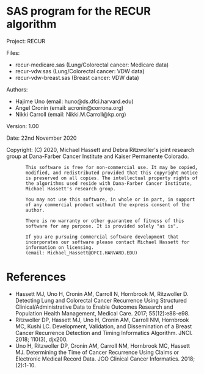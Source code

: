 # SAS program for the RECUR algorithm


Project:  RECUR

Files:   
<ul> 
<li>recur-medicare.sas (Lung/Colorectal cancer: Medicare data)</li>
<li>recur-vdw.sas (Lung/Colorectal cancer: VDW data)</li>
<li>recur-vdw-breast.sas (Breast cancer: VDW data)</li>
</ul> 

Authors:   
<ul> 
<li>Hajime Uno (email: huno@ds.dfci.harvard.edu)</li>
<li>Angel Cronin (email: acronin@corrona.org)</li>
<li>Nikki Carroll (email: Nikki.M.Carroll@kp.org)</li>
</ul> 
		   
Version:   1.00

Date:      22nd November 2020

Copyright: (C) 2020, Michael Hassett and Debra Ritzwoller's joint research 
           group at Dana-Farber Cancer Institute and Kaiser Permanente 
           Colorado.

           This software is free for non-commercial use. It may be copied,
           modified, and redistributed provided that this copyright notice
           is preserved on all copies. The intellectual property rights of
           the algorithms used reside with Dana-Farber Cancer Institute, 
           Michael Hassett's research group. 
           
           You may not use this software, in whole or in part, in support
           of any commercial product without the express consent of the
           author.

           There is no warranty or other guarantee of fitness of this
           software for any purpose. It is provided solely "as is".
           
           If you are pursuing commercial software development that 
           incorporates our software please contact Michael Hassett for
           information on licensing. 
           (email: Michael_Hassett@DFCI.HARVARD.EDU) 
           
# References
<ul>
<li>Hassett MJ, Uno H, Cronin AM, Carroll N, Hornbrook M, Ritzwoller D. Detecting Lung and Colorectal Cancer Recurrence Using Structured Clinical/Administrative Data to Enable Outcomes Research and Population Health Management, Medical Care. 2017; 55(12):e88-e98. </li>

<li>Ritzwoller DP, Hassett MJ, Uno H, Cronin AM, Carroll NM, Hornbrook MC, Kushi LC. Development, Validation, and Dissemination of a Breast Cancer Recurrence Detection and Timing Informatics Algorithm. JNCI. 2018; 110(3), djx200.</li>

<li>Uno H, Ritzwoller DP, Cronin AM, Carroll NM, Hornbrook MC, Hassett MJ. Determining the Time of Cancer Recurrence Using Claims or Electronic Medical Record Data. JCO Clinical Cancer Informatics. 2018; (2):1-10.</li>
</ul>

